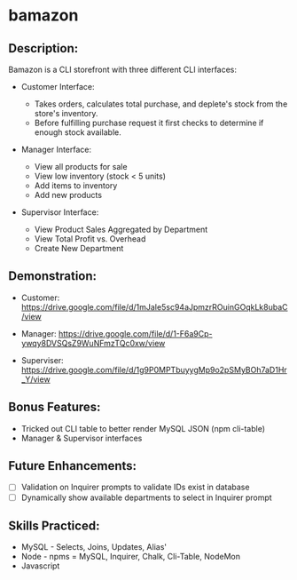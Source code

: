 # bamazon

## Description:
Bamazon is a CLI storefront with three different CLI interfaces:

* Customer Interface:
    * Takes orders, calculates total purchase, and deplete's stock from the store's inventory.
    * Before fulfilling purchase request it first checks to determine if enough stock available.

* Manager Interface:
    * View all products for sale
    * View low inventory (stock < 5 units)
    * Add items to inventory
    * Add new products

* Supervisor Interface:
    * View Product Sales Aggregated by Department
    * View Total Profit vs. Overhead
    * Create New Department

## Demonstration:
* Customer: https://drive.google.com/file/d/1mJaIe5sc94aJpmzrROuinGOqkLk8ubaC/view

* Manager: https://drive.google.com/file/d/1-F6a9Cp-ywqy8DVSQsZ9WuNFmzTQc0xw/view

* Superviser: https://drive.google.com/file/d/1g9P0MPTbuyygMp9o2pSMyBOh7aD1Hr_Y/view

## Bonus Features:
* Tricked out CLI table to better render MySQL JSON (npm cli-table)
* Manager & Supervisor interfaces

## Future Enhancements:
* [ ] Validation on Inquirer prompts to validate IDs exist in database
* [ ] Dynamically show available departments to select in Inquirer prompt

## Skills Practiced:
* MySQL - Selects, Joins, Updates, Alias'
* Node - npms = MySQL, Inquirer, Chalk, Cli-Table, NodeMon
* Javascript